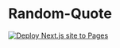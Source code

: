 # Random-Quote

[![Deploy Next.js site to Pages](https://github.com/MAKWritingHouse/Random-Quote/actions/workflows/nextjs.yml/badge.svg)](https://github.com/MAKWritingHouse/Random-Quote/actions/workflows/nextjs.yml)
